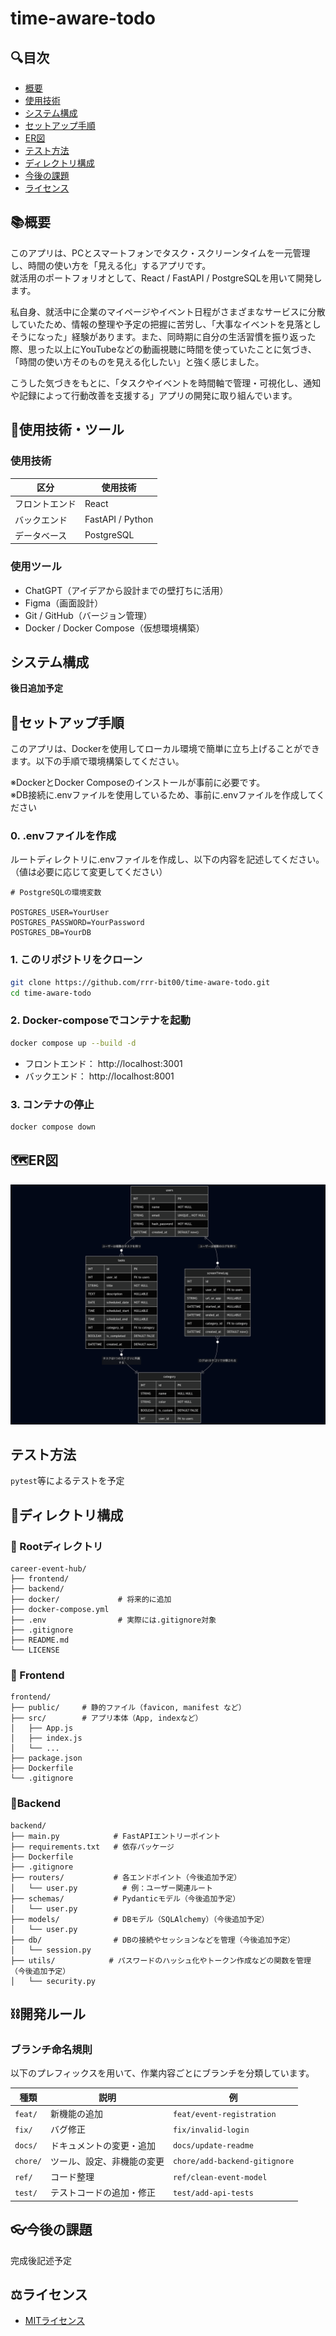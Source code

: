 # time-aware-todo


## 🔍目次

- [概要](#概要)
- [使用技術](#使用技術)
- [システム構成](#システム構成)
- [セットアップ手順](#セットアップ手順)
- [ER図](#ER図)
- [テスト方法](#テスト方法)
- [ディレクトリ構成](#ディレクトリ構成)
- [今後の課題](#今後の課題)
- [ライセンス](#ライセンス)


## 📚概要
このアプリは、PCとスマートフォンでタスク・スクリーンタイムを一元管理し、時間の使い方を「見える化」するアプリです。<br>
就活用のポートフォリオとして、React / FastAPI / PostgreSQLを用いて開発します。

私自身、就活中に企業のマイページやイベント日程がさまざまなサービスに分散していたため、情報の整理や予定の把握に苦労し、「大事なイベントを見落としそうになった」経験があります。また、同時期に自分の生活習慣を振り返った際、思った以上にYouTubeなどの動画視聴に時間を使っていたことに気づき、「時間の使い方そのものを見える化したい」と強く感じました。

こうした気づきをもとに、「タスクやイベントを時間軸で管理・可視化し、通知や記録によって行動改善を支援する」アプリの開発に取り組んでいます。


## 🔧使用技術・ツール

### 使用技術
| 区分           | 使用技術          |
|---------------|-------------------|
| フロントエンド  | React            |
| バックエンド   | FastAPI / Python  |
| データベース   | PostgreSQL        |

### 使用ツール
- ChatGPT（アイデアから設計までの壁打ちに活用）
- Figma（画面設計）
- Git / GitHub（バージョン管理）
- Docker / Docker Compose（仮想環境構築）

## システム構成
**後日追加予定**


## 🏢セットアップ手順
このアプリは、Dockerを使用してローカル環境で簡単に立ち上げることができます。以下の手順で環境構築してください。

※DockerとDocker Composeのインストールが事前に必要です。<br>
※DB接続に.envファイルを使用しているため、事前に.envファイルを作成してください

### 0. .envファイルを作成
ルートディレクトリに.envファイルを作成し、以下の内容を記述してください。（値は必要に応じて変更してください）

```env
# PostgreSQLの環境変数

POSTGRES_USER=YourUser
POSTGRES_PASSWORD=YourPassword
POSTGRES_DB=YourDB
```

### 1. このリポジトリをクローン
```bash
git clone https://github.com/rrr-bit00/time-aware-todo.git
cd time-aware-todo
```

### 2. Docker-composeでコンテナを起動
```bash
docker compose up --build -d
```
- フロントエンド： http://localhost:3001
- バックエンド： http://localhost:8001

### 3. コンテナの停止
```bash
docker compose down
```

## 🗺️ER図
![ER図](./docs/er-diagram.png)


## テスト方法
`pytest`等によるテストを予定


## 📁ディレクトリ構成

### 🌳 Rootディレクトリ
```plaintext
career-event-hub/
├── frontend/
├── backend/
├── docker/             # 将来的に追加
├── docker-compose.yml
├── .env                # 実際には.gitignore対象
├── .gitignore
├── README.md
└── LICENSE
```
### 🎨 Frontend
```plaintext
frontend/
├── public/     # 静的ファイル（favicon, manifest など）
├── src/        # アプリ本体（App, indexなど）
│   ├── App.js
│   ├── index.js
│   └── ...
├── package.json
├── Dockerfile
└── .gitignore
```

### 🧠Backend
```plaintext
backend/
├── main.py            # FastAPIエントリーポイント
├── requirements.txt   # 依存パッケージ
├── Dockerfile
├── .gitignore
├── routers/           # 各エンドポイント（今後追加予定）
│   └── user.py          # 例：ユーザー関連ルート
├── schemas/           # Pydanticモデル（今後追加予定）
│   └── user.py
├── models/            # DBモデル（SQLAlchemy）（今後追加予定）
│   └── user.py
├── db/                # DBの接続やセッションなどを管理（今後追加予定）
│   └── session.py
├── utils/            # パスワードのハッシュ化やトークン作成などの関数を管理（今後追加予定）
│   └── security.py

```


## ⛓️開発ルール

### ブランチ命名規則

以下のプレフィックスを用いて、作業内容ごとにブランチを分類しています。

| 種類        | 説明                          | 例                                     |
|-------------|-------------------------------|---------------------------------------|
| `feat/`     | 新機能の追加                   | `feat/event-registration`             |
| `fix/`      | バグ修正                       | `fix/invalid-login`                   |
| `docs/`     | ドキュメントの変更・追加        | `docs/update-readme`                  |
| `chore/`    | ツール、設定、非機能の変更      | `chore/add-backend-gitignore`         |
| `ref/`      | コード整理                     | `ref/clean-event-model`               |
| `test/`     | テストコードの追加・修正        | `test/add-api-tests`                  |


## 👓今後の課題
完成後記述予定


## ⚖️ライセンス
- [MITライセンス](LICENSE)
